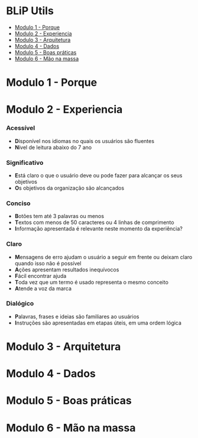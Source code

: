 # BLiP Utils
* [Modulo 1 - Porque](#modulo-1---porque)
* [Modulo 2 - Experiencia](#modulo-2---experiencia)
* [Modulo 3 - Arquitetura](#modulo-3---arquitetura)
* [Modulo 4 - Dados](#modulo-4---dados)
* [Modulo 5 - Boas práticas](#modulo-5---boas-práticas)
* [Modulo 6 - Mão na massa](#modulo-6---mão-na-massa)


# Modulo 1 - Porque

# Modulo 2 - Experiencia

### Acessível
* **D**isponível nos idiomas no quais os usuários são fluentes
* **N**ível de leitura abaixo do 7 ano

### Significativo
* **E**stá claro o que o usuário deve ou pode fazer para alcançar os seus objetivos
* **O**s objetivos da organização são alcançados 

### Conciso
* **B**otões tem até 3 palavras ou menos
* **T**extos com menos de 50 caracteres ou 4 linhas de comprimento
* **I**nformação apresentada é relevante neste momento da experiência?

### Claro
* **M**ensagens de erro ajudam o usuário a seguir em frente ou deixam claro quando isso não é possível
* **A**ções apresentam resultados inequívocos
* **F**ácil encontrar ajuda
* **T**oda vez que um termo é usado representa o mesmo conceito
* **A**tende a voz da marca

### Dialógico
* **P**alavras, frases e ideias são familiares ao usuários
* **I**nstruções são apresentadas em etapas úteis, em uma ordem lógica





# Modulo 3 - Arquitetura

# Modulo 4 - Dados

# Modulo 5 - Boas práticas

# Modulo 6 - Mão na massa
